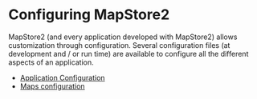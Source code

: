 # Configuring MapStore2

MapStore2 (and every application developed with MapStore2) allows customization through configuration.
Several configuration files (at development and / or run time) are available to configure all the different aspects of an application.

 * [Application Configuration](../local-config)
 * [Maps configuration](../maps-configuration)
